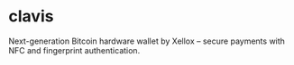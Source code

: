 # clavis
Next-generation Bitcoin hardware wallet by Xellox – secure payments with NFC and fingerprint authentication.
